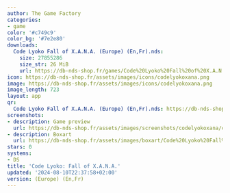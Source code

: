 ```yaml
---
author: The Game Factory
categories:
- game
color: '#c749c9'
color_bg: '#7e2e80'
downloads:
  Code Lyoko Fall of X.A.N.A. (Europe) (En,Fr).nds:
    size: 27855286
    size_str: 26 MiB
    url: https://db-nds-shop.fr/games/Code%20Lyoko%20Fall%20of%20X.A.N.A.%20%28Europe%29%20%28En%2CFr%29.zip
icon: https://db-nds-shop.fr/assets/images/icons/codelyokoxana.png
image: https://db-nds-shop.fr/assets/images/icons/codelyokoxana.png
image_length: 723
layout: app
qr:
  Code Lyoko Fall of X.A.N.A. (Europe) (En,Fr).nds: https://db-nds-shop.fr/qr/code-lyoko-fall-of-x-a-n-a--europe-enfr-nds.png
screenshots:
- description: Game preview
  url: https://db-nds-shop.fr/assets/images/screenshots/codelyokoxana/codelyokoxana.png
- description: Boxart
  url: https://db-nds-shop.fr/assets/images/boxart/Code%20Lyoko%20Fall%20of%20X.A.N.A.%20(Europe)%20(En%2CFr).nds.png
stars: 0
systems:
- DS
title: 'Code Lyoko: Fall of X.A.N.A.'
updated: '2024-08-10T22:37:58+02:00'
version: (Europe) (En,Fr)
---
```

